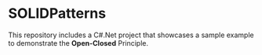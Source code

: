 # SOLIDPatterns

This repository includes a C#.Net project that showcases a sample example to demonstrate the **Open-Closed** Principle.
